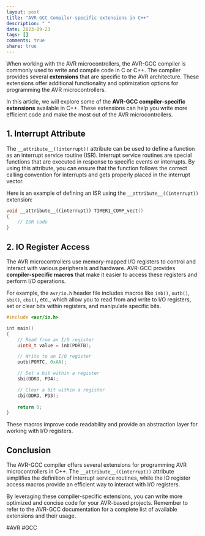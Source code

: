 ```yaml
---
layout: post
title: "AVR-GCC Compiler-specific extensions in C++"
description: " "
date: 2023-09-23
tags: []
comments: true
share: true
---
```


When working with the AVR microcontrollers, the AVR-GCC compiler is commonly used to write and compile code in C or C++. The compiler provides several **extensions** that are specific to the AVR architecture. These extensions offer additional functionality and optimization options for programming the AVR microcontrollers.

In this article, we will explore some of the **AVR-GCC compiler-specific extensions** available in C++. These extensions can help you write more efficient code and make the most out of the AVR microcontrollers.

## 1. Interrupt Attribute

The `__attribute__((interrupt))` attribute can be used to define a function as an interrupt service routine (ISR). Interrupt service routines are special functions that are executed in response to specific events or interrupts. By using this attribute, you can ensure that the function follows the correct calling convention for interrupts and gets properly placed in the interrupt vector.

Here is an example of defining an ISR using the `__attribute__((interrupt))` extension:

```cpp
void __attribute__((interrupt)) TIMER1_COMP_vect()
{
    // ISR code
}
```

## 2. IO Register Access

The AVR microcontrollers use memory-mapped I/O registers to control and interact with various peripherals and hardware. AVR-GCC provides **compiler-specific macros** that make it easier to access these registers and perform I/O operations.

For example, the `avr/io.h` header file includes macros like `inb()`, `outb()`, `sbi()`, `cbi()`, etc., which allow you to read from and write to I/O registers, set or clear bits within registers, and manipulate specific bits.

```cpp
#include <avr/io.h>

int main()
{
    // Read from an I/O register
    uint8_t value = inb(PORTB);

    // Write to an I/O register
    outb(PORTC, 0xAA);

    // Set a bit within a register
    sbi(DDRD, PD4);

    // Clear a bit within a register
    cbi(DDRD, PD3);
    
    return 0;
}
```

These macros improve code readability and provide an abstraction layer for working with I/O registers.

## Conclusion

The AVR-GCC compiler offers several extensions for programming AVR microcontrollers in C++. The `__attribute__((interrupt))` attribute simplifies the definition of interrupt service routines, while the IO register access macros provide an efficient way to interact with I/O registers.

By leveraging these compiler-specific extensions, you can write more optimized and concise code for your AVR-based projects. Remember to refer to the AVR-GCC documentation for a complete list of available extensions and their usage.

#AVR #GCC